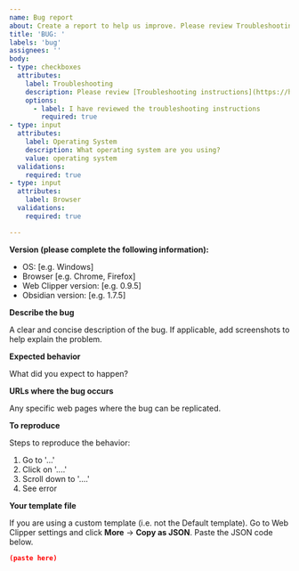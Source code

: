 ```yaml
---
name: Bug report
about: Create a report to help us improve. Please review Troubleshooting steps before you submit a bug.
title: 'BUG: '
labels: 'bug'
assignees: ''
body:
- type: checkboxes
  attributes:
    label: Troubleshooting
    description: Please review [Troubleshooting instructions](https://help.obsidian.md/web-clipper/troubleshoot) before opening an issue.
    options:
      - label: I have reviewed the troubleshooting instructions
        required: true
- type: input
  attributes:
    label: Operating System
    description: What operating system are you using?
    value: operating system
  validations:
    required: true
- type: input
  attributes:
    label: Browser
  validations:
    required: true

---
```


**Version (please complete the following information):**

- OS: [e.g. Windows]
- Browser [e.g. Chrome, Firefox]
- Web Clipper version: [e.g. 0.9.5]
- Obsidian version: [e.g. 1.7.5]

**Describe the bug**

A clear and concise description of the bug. If applicable, add screenshots to help explain the problem.

**Expected behavior**

What did you expect to happen?

**URLs where the bug occurs**

Any specific web pages where the bug can be replicated.

**To reproduce**

Steps to reproduce the behavior:
1. Go to '...'
2. Click on '....'
3. Scroll down to '....'
4. See error

**Your template file**

If you are using a custom template (i.e. not the Default template). Go to Web Clipper settings and click **More** → **Copy as JSON**. Paste the JSON code below.

```json
(paste here)
```

